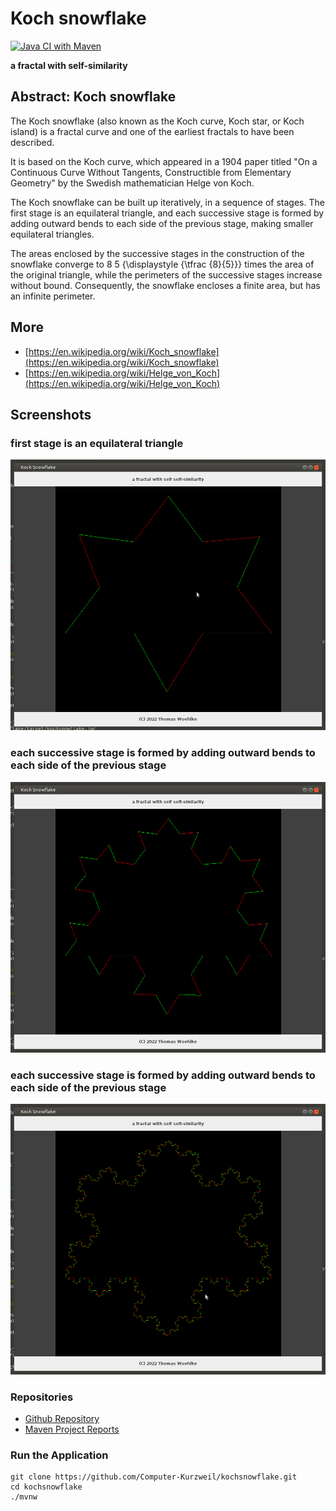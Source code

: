 # Koch snowflake

[![Java CI with Maven](https://github.com/Computer-Kurzweil/kochsnowflake/actions/workflows/maven.yml/badge.svg)](https://github.com/Computer-Kurzweil/kochsnowflake/actions/workflows/maven.yml)

**a fractal with self-similarity**

## Abstract: Koch snowflake

The Koch snowflake (also known as the Koch curve, Koch star, or Koch island)
is a fractal curve and one of the earliest fractals to have been described.

It is based on the Koch curve, which appeared in a 1904 paper titled
"On a Continuous Curve Without Tangents, Constructible from Elementary Geometry"
by the Swedish mathematician Helge von Koch.

The Koch snowflake can be built up iteratively, in a sequence of stages.
The first stage is an equilateral triangle,
and each successive stage is formed by adding outward bends to each side of the previous stage,
making smaller equilateral triangles.

The areas enclosed by the successive stages in the construction
of the snowflake converge to 8 5 {\displaystyle {\tfrac {8}{5}}} times the area of the original triangle,
while the perimeters of the successive stages increase without bound. Consequently, the snowflake encloses
a finite area, but has an infinite perimeter.

## More
* [https://en.wikipedia.org/wiki/Koch_snowflake](https://en.wikipedia.org/wiki/Koch_snowflake)
* [https://en.wikipedia.org/wiki/Helge_von_Koch](https://en.wikipedia.org/wiki/Helge_von_Koch)

## Screenshots

### first stage is an equilateral triangle

![Running around the Edge of the Mandelbrot Set](img/screen001.png)

### each successive stage is formed by adding outward bends to each side of the previous stage

![Running around the Edge of the Mandelbrot Set](img/screen002.png)

### each successive stage is formed by adding outward bends to each side of the previous stage

![Computing the Area outside the Mandelbrot Set](img/screen003.png)


### Repositories
* [Github Repository](https://github.com/Computer-Kurzweil/kochsnowflake)
* [Maven Project Reports](https://java.woehlke.org/kochsnowflake)

### Run the Application
```
git clone https://github.com/Computer-Kurzweil/kochsnowflake.git
cd kochsnowflake
./mvnw
```
